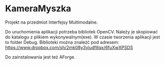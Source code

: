 KameraMyszka
===================

Projekt na przedmiot Interfejsy Multimodalne.

Do uruchomienia aplikacji potrzeba bibliotek OpenCV.
Należy je skopiować do katalogu z plikiem wykonywalnym(exe). W czasie tworzenia aplikacji jest to folder Debug.
Biblioteki można znaleźć pod adresem: https://www.dropbox.com/sh/2mk08y3yiudf8qx/6fuXwXPSDS

Do zainstalowania jest też AForge.
